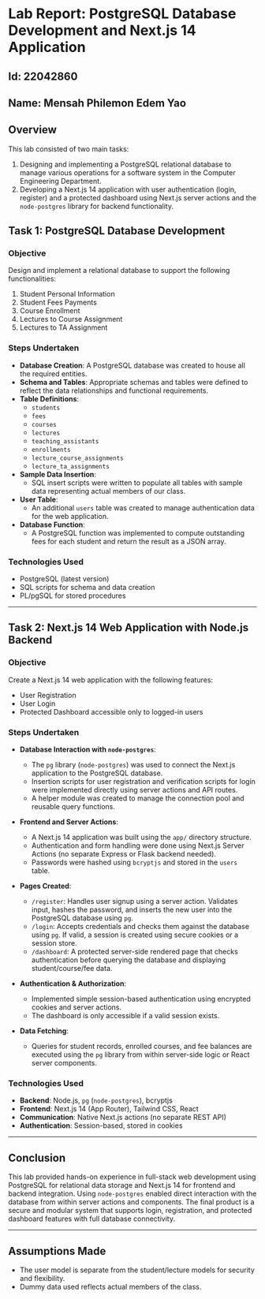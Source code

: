 # Lab Report: PostgreSQL Database Development and Next.js 14 Application
## Id: 22042860
## Name: Mensah Philemon Edem Yao

## Overview

This lab consisted of two main tasks:

1. Designing and implementing a PostgreSQL relational database to manage various operations for a software system in the Computer Engineering Department.
2. Developing a Next.js 14 application with user authentication (login, register) and a protected dashboard using Next.js server actions and the `node-postgres` library for backend functionality.


## Task 1: PostgreSQL Database Development

### Objective

Design and implement a relational database to support the following functionalities:

1. Student Personal Information  
2. Student Fees Payments  
3. Course Enrollment  
4. Lectures to Course Assignment  
5. Lectures to TA Assignment

### Steps Undertaken

- **Database Creation**: A PostgreSQL database was created to house all the required entities.
- **Schema and Tables**: Appropriate schemas and tables were defined to reflect the data relationships and functional requirements.
- **Table Definitions**:
  - `students`
  - `fees`
  - `courses`
  - `lectures`
  - `teaching_assistants`
  - `enrollments`
  - `lecture_course_assignments`
  - `lecture_ta_assignments`
- **Sample Data Insertion**:
  - SQL insert scripts were written to populate all tables with sample data representing actual members of our class.
- **User Table**:
  - An additional `users` table was created to manage authentication data for the web application.
- **Database Function**:
  - A PostgreSQL function was implemented to compute outstanding fees for each student and return the result as a JSON array.

### Technologies Used

- PostgreSQL (latest version)
- SQL scripts for schema and data creation
- PL/pgSQL for stored procedures

---

## Task 2: Next.js 14 Web Application with Node.js Backend

### Objective

Create a Next.js 14 web application with the following features:

- User Registration
- User Login
- Protected Dashboard accessible only to logged-in users

### Steps Undertaken

- **Database Interaction with `node-postgres`**:
  - The `pg` library (`node-postgres`) was used to connect the Next.js application to the PostgreSQL database.
  - Insertion scripts for user registration and verification scripts for login were implemented directly using server actions and API routes.
  - A helper module was created to manage the connection pool and reusable query functions.

- **Frontend and Server Actions**:
  - A Next.js 14 application was built using the `app/` directory structure.
  - Authentication and form handling were done using Next.js Server Actions (no separate Express or Flask backend needed).
  - Passwords were hashed using `bcryptjs` and stored in the `users` table.

- **Pages Created**:
  - `/register`: Handles user signup using a server action. Validates input, hashes the password, and inserts the new user into the PostgreSQL database using `pg`.
  - `/login`: Accepts credentials and checks them against the database using `pg`. If valid, a session is created using secure cookies or a session store.
  - `/dashboard`: A protected server-side rendered page that checks authentication before querying the database and displaying student/course/fee data.

- **Authentication & Authorization**:
  - Implemented simple session-based authentication using encrypted cookies and server actions.
  - The dashboard is only accessible if a valid session exists.

- **Data Fetching**:
  - Queries for student records, enrolled courses, and fee balances are executed using the `pg` library from within server-side logic or React server components.

### Technologies Used

- **Backend**: Node.js, `pg` (`node-postgres`), bcryptjs
- **Frontend**: Next.js 14 (App Router), Tailwind CSS, React
- **Communication**: Native Next.js actions (no separate REST API)
- **Authentication**: Session-based, stored in cookies

---

## Conclusion

This lab provided hands-on experience in full-stack web development using PostgreSQL for relational data storage and Next.js 14 for frontend and backend integration. Using `node-postgres` enabled direct interaction with the database from within server actions and components. The final product is a secure and modular system that supports login, registration, and protected dashboard features with full database connectivity.

---

## Assumptions Made

- The user model is separate from the student/lecture models for security and flexibility.
- Dummy data used reflects actual members of the class.

